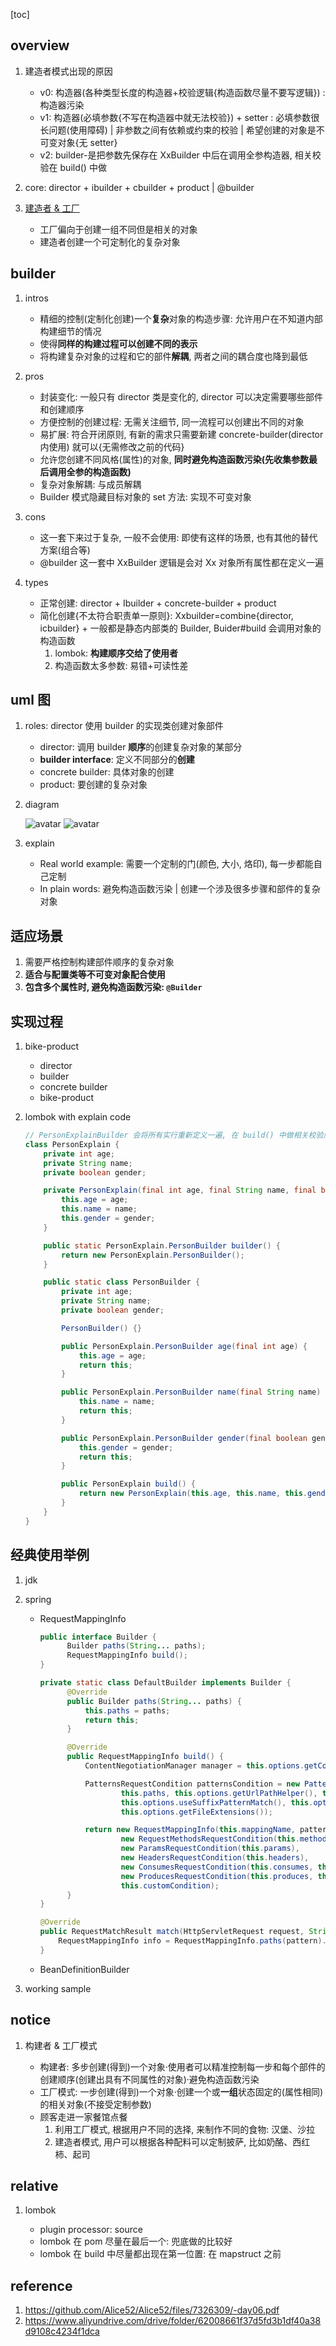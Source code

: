 [toc]

## overview

1. 建造者模式出现的原因

   - v0: 构造器(各种类型长度的构造器+校验逻辑{构造函数尽量不要写逻辑}) : 构造器污染
   - v1: 构造器(必填参数{不写在构造器中就无法校验}) + setter : 必填参数很长问题(使用障碍) | 非参数之间有依赖或约束的校验 | 希望创建的对象是不可变对象{无 setter}
   - v2: builder-是把参数先保存在 XxBuilder 中后在调用全参构造器, 相关校验在 build() 中做

2. core: director + ibuilder + cbuilder + product | @builder

3. [建造者 & 工厂](#notice)
   - 工厂偏向于创建一组不同但是相关的对象
   - 建造者创建一个可定制化的复杂对象

## builder

1. intros

   - 精细的控制(定制化创建)一个**复杂**对象的构造步骤: 允许用户在不知道内部构建细节的情况
   - 使得**同样的构建过程可以创建不同的表示**
   - 将构建复杂对象的过程和它的部件**解耦**, 两者之间的耦合度也降到最低

2. pros

   - 封装变化: 一般只有 director 类是变化的, director 可以决定需要哪些部件和创建顺序
   - 方便控制的创建过程: 无需关注细节, 同一流程可以创建出不同的对象
   - 易扩展: 符合开闭原则, 有新的需求只需要新建 concrete-builder(director 内使用) 就可以{无需修改之前的代码}
   - 允许您创建不同风格(属性)的对象, **同时避免构造函数污染(先收集参数最后调用全参的构造函数)**
   - 复杂对象解耦: 与成员解耦
   - Builder 模式隐藏目标对象的 set 方法: 实现不可变对象

3. cons

   - 这一套下来过于复杂, 一般不会使用: 即使有这样的场景, 也有其他的替代方案(组合等)
   - @builder 这一套中 XxBuilder 逻辑是会对 Xx 对象所有属性都在定义一遍

4. types

   - 正常创建: director + Ibuilder + concrete-builder + product
   - 简化创建{不太符合职责单一原则}: Xxbuilder=combine{director, icbuilder} + 一般都是静态内部类的 Builder, Buider#build 会调用对象的构造函数
     1. lombok: **构建顺序交给了使用者**
     2. 构造函数太多参数: 易错+可读性差

## uml 图

1. roles: director 使用 builder 的实现类创建对象部件

   - director: 调用 builder **顺序**的创建复杂对象的某部分
   - **builder interface**: 定义不同部分的**创建**
   - concrete builder: 具体对象的创建
   - product: 要创建的复杂对象

2. diagram

   ![avatar](/static/image/dp/builder.png)
   ![avatar](/static/image/dp/builder-v2.png)

3. explain

   - Real world example: 需要一个定制的门(颜色, 大小, 烙印), 每一步都能自己定制
   - In plain words: 避免构造函数污染 | 创建一个涉及很多步骤和部件的复杂对象

## 适应场景

1. 需要严格控制构建部件顺序的复杂对象
2. **适合与配置类等不可变对象配合使用**
3. **包含多个属性时, 避免构造函数污染: `@Builder`**

<!--
4. 不适用
   - 对象组成部分不一样, 有很大的差异
   - 比如生产 A 自行车和 B 类自行车可以使用 builder 模式; 但是如果要生产一个自行车和一个电脑{两个没有啥相似的}就不适合使用 builder
     -->

## 实现过程

1. bike-product

   - director
   - builder
   - concrete builder
   - bike-product

2. lombok with explain code

   ```java
   // PersonExplainBuilder 会将所有实行重新定义一遍, 在 build() 中做相关校验后调用 PersonExplain 的全参构造器创建对象
   class PersonExplain {
       private int age;
       private String name;
       private boolean gender;

       private PersonExplain(final int age, final String name, final boolean gender) {
           this.age = age;
           this.name = name;
           this.gender = gender;
       }

       public static PersonExplain.PersonBuilder builder() {
           return new PersonExplain.PersonBuilder();
       }

       public static class PersonBuilder {
           private int age;
           private String name;
           private boolean gender;

           PersonBuilder() {}

           public PersonExplain.PersonBuilder age(final int age) {
               this.age = age;
               return this;
           }

           public PersonExplain.PersonBuilder name(final String name) {
               this.name = name;
               return this;
           }

           public PersonExplain.PersonBuilder gender(final boolean gender) {
               this.gender = gender;
               return this;
           }

           public PersonExplain build() {
               return new PersonExplain(this.age, this.name, this.gender);
           }
       }
   }
   ```

## 经典使用举例

1. jdk
2. spring

   - RequestMappingInfo

     ```java
     public interface Builder {
           Builder paths(String... paths);
           RequestMappingInfo build();
     }

     private static class DefaultBuilder implements Builder {
           @Override
           public Builder paths(String... paths) {
               this.paths = paths;
               return this;
           }

           @Override
           public RequestMappingInfo build() {
               ContentNegotiationManager manager = this.options.getContentNegotiationManager();

               PatternsRequestCondition patternsCondition = new PatternsRequestCondition(
                       this.paths, this.options.getUrlPathHelper(), this.options.getPathMatcher(),
                       this.options.useSuffixPatternMatch(), this.options.useTrailingSlashMatch(),
                       this.options.getFileExtensions());

               return new RequestMappingInfo(this.mappingName, patternsCondition,
                       new RequestMethodsRequestCondition(this.methods),
                       new ParamsRequestCondition(this.params),
                       new HeadersRequestCondition(this.headers),
                       new ConsumesRequestCondition(this.consumes, this.headers),
                       new ProducesRequestCondition(this.produces, this.headers, manager),
                       this.customCondition);
           }
     }

     @Override
     public RequestMatchResult match(HttpServletRequest request, String pattern) {
         RequestMappingInfo info = RequestMappingInfo.paths(pattern).options(this.config).build();
     }
     ```

   - BeanDefinitionBuilder

3. working sample

## notice

1. 构建者 & 工厂模式

   - 构建者: 多步创建(得到)一个对象·使用者可以精准控制每一步和每个部件的创建顺序(创建出具有不同属性的对象)·避免构造函数污染
   - 工厂模式: 一步创建(得到)一个对象·创建一个或**一组**状态固定的(属性相同)的相关对象(不接受定制参数)
   - 顾客走进一家餐馆点餐
     1. 利用工厂模式, 根据用户不同的选择, 来制作不同的食物: 汉堡、沙拉
     2. 建造者模式, 用户可以根据各种配料可以定制披萨, 比如奶酪、西红柿、起司

## relative

1. lombok

   - plugin processor: source
   - lombok 在 pom 尽量在最后一个: 兜底做的比较好
   - lombok 在 build 中尽量都出现在第一位置: 在 mapstruct 之前

## reference

1. https://github.com/Alice52/Alice52/files/7326309/-day06.pdf
2. https://www.aliyundrive.com/drive/folder/62008661f37d5fd3b1df40a38d9108c4234f1dca
